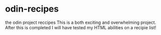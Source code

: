 # odin-recipes
the odin project reccipes
This is a both exciting and overwhelming project. 
After this is completed I will have tested my HTML abilities on a recipie list!